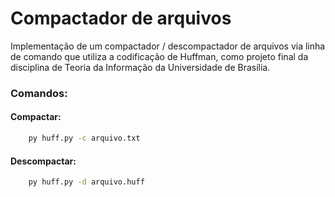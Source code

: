 # Compactador de arquivos
Implementação de um compactador / descompactador de arquivos via linha de comando que utiliza a codificação de Huffman, como projeto final da disciplina de Teoria da Informação da Universidade de Brasília.

### Comandos:

#### Compactar: 
```bash
    py huff.py -c arquivo.txt
```
#### Descompactar:
```bash
    py huff.py -d arquivo.huff
```

